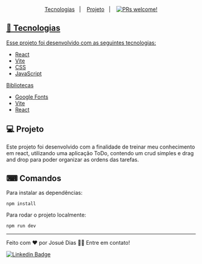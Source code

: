 <p align="center">
  <a href="#-tecnologias">Tecnologias</a>&nbsp;&nbsp;&nbsp;|&nbsp;&nbsp;&nbsp;
  <a href="#-projeto">Projeto</a>&nbsp;&nbsp;&nbsp;|&nbsp;&nbsp;&nbsp;
  <a href="#-comandos>Projeto</a>&nbsp;&nbsp;&nbsp;|&nbsp;&nbsp;&nbsp;
</p>

<p align="center">
 <img src="https://img.shields.io/static/v1?label=PRs&message=welcome&color=49AA26&labelColor=000000" alt="PRs welcome!" />
</p>

## 🚀 Tecnologias

Esse projeto foi desenvolvido com as seguintes tecnologias:

- React
- Vite
- CSS
- JavaScript

Bibliotecas

- [Google Fonts](https://fonts.google.com/)
- [Vite](https://vitejs.dev/)
- [React](https://legacy.reactjs.org/docs/getting-started.html)                                                                                                                       
## 💻 Projeto
 Este projeto foi desenvolvido com a finalidade de treinar meu conhecimento em react, utilizando uma aplicação ToDo,
 contendo um crud simples e drag and drop para poder organizar as ordens das tarefas.


## ⌨ Comandos

Para instalar as dependências:

``` npm install  ```

Para rodar o projeto localmente: 

``` npm run dev  ```

 ---
 
<p>Feito com ❤️ por Josué Dias 👋🏽 Entre em contato!</p>

[![Linkedin Badge](https://img.shields.io/badge/-Josuedias-blue?style=flat-square&logo=Linkedin&logoColor=white&link=https://https://www.linkedin.com/in/nycole-xavier-641271202/)](https://www.linkedin.com/in/josué-dias-271458224/)
